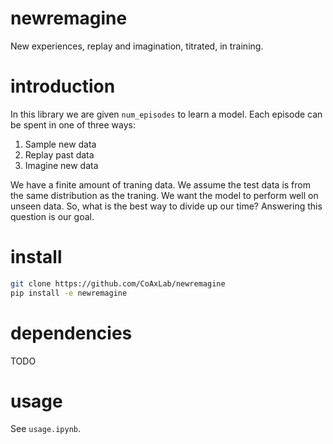 # newremagine
New experiences, replay and imagination, titrated, in training.

# introduction
In this library we are given  `num_episodes` to learn a model. Each episode can be spent in one of three ways:
1. Sample new data
2. Replay past data
3. Imagine new data

We have a finite amount of traning data. We assume the test data is from the same distribution as the traning. We want the model to perform well on unseen data. So, what is the best way to divide up our time? Answering this question is our goal.

# install
``` bash
git clone https://github.com/CoAxLab/newremagine
pip install -e newremagine
```

# dependencies
TODO

# usage
See `usage.ipynb`.